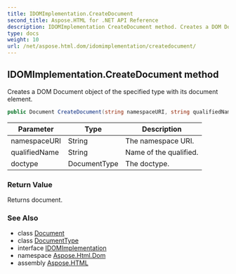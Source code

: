 ```yaml
---
title: IDOMImplementation.CreateDocument
second_title: Aspose.HTML for .NET API Reference
description: IDOMImplementation CreateDocument method. Creates a DOM Document object of the specified type with its document element
type: docs
weight: 10
url: /net/aspose.html.dom/idomimplementation/createdocument/
---
```

## IDOMImplementation.CreateDocument method

Creates a DOM Document object of the specified type with its document element.

```csharp
public Document CreateDocument(string namespaceURI, string qualifiedName, DocumentType doctype)
```

| Parameter | Type | Description |
| --- | --- | --- |
| namespaceURI | String | The namespace URI. |
| qualifiedName | String | Name of the qualified. |
| doctype | DocumentType | The doctype. |

### Return Value

Returns document.

### See Also

* class [Document](../../document/)
* class [DocumentType](../../documenttype/)
* interface [IDOMImplementation](../)
* namespace [Aspose.Html.Dom](../../../aspose.html.dom/)
* assembly [Aspose.HTML](../../../)
